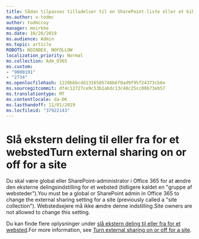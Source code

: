 ```yaml
---
title: Sådan tilpasses tilladelser til en SharePoint-liste eller et bibliotek
ms.author: v-todmc
author: todmccoy
manager: mnirkhe
ms.date: 10/28/2019
ms.audience: Admin
ms.topic: article
ROBOTS: NOINDEX, NOFOLLOW
localization_priority: Normal
ms.collection: Adm_O365
ms.custom:
- "9000191"
- "2734"
ms.openlocfilehash: 1220bbbcdd1316585746b6f0ad9f95f24373cb6e
ms.sourcegitcommit: df4c12727ce9c53b1abdc13c48c25cc00b73eb57
ms.translationtype: MT
ms.contentlocale: da-DK
ms.lasthandoff: 11/01/2019
ms.locfileid: "37922143"
---
```

# <a name="turn-external-sharing-on-or-off-for-a-site"></a><span data-ttu-id="b5c67-102">Slå ekstern deling til eller fra for et websted</span><span class="sxs-lookup"><span data-stu-id="b5c67-102">Turn external sharing on or off for a site</span></span>

<span data-ttu-id="b5c67-103">Du skal være global eller SharePoint-administrator i Office 365 for at ændre den eksterne delingsindstilling for et websted (tidligere kaldet en "gruppe af websteder").</span><span class="sxs-lookup"><span data-stu-id="b5c67-103">You must be a global or SharePoint admin in Office 365 to change the external sharing setting for a site (previously called a "site collection").</span></span> <span data-ttu-id="b5c67-104">Webstedsejere må ikke ændre denne indstilling.</span><span class="sxs-lookup"><span data-stu-id="b5c67-104">Site owners are not allowed to change this setting.</span></span> 

<span data-ttu-id="b5c67-105">Du kan finde flere oplysninger under [slå ekstern deling til eller fra for et websted](https://docs.microsoft.com/sharepoint/change-external-sharing-site).</span><span class="sxs-lookup"><span data-stu-id="b5c67-105">For more information, see [Turn external sharing on or off for a site](https://docs.microsoft.com/sharepoint/change-external-sharing-site).</span></span>